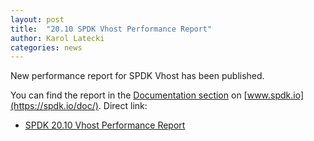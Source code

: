 ```yaml
---
layout: post
title:  "20.10 SPDK Vhost Performance Report"
author: Karol Latecki
categories: news
---
```


New performance report for SPDK Vhost has been published.

You can find the report in the [Documentation section](https://spdk.io/doc/) on [www.spdk.io](https://spdk.io/doc/).
Direct link:

- [SPDK 20.10 Vhost Performance Report](https://ci.spdk.io/download/performance-reports/SPDK_vhost_perf_report_2010.pdf)
